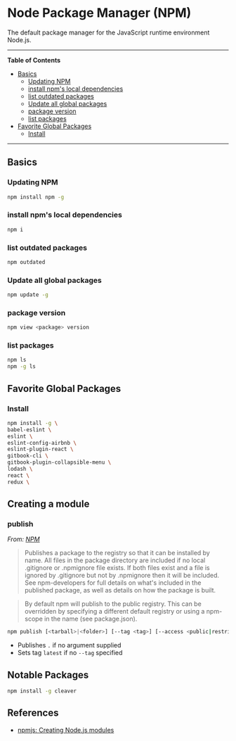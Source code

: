 # Node Package Manager (NPM)

The default package manager for the JavaScript runtime environment Node.js.

---

**Table of Contents**

<!--lint disable list-item-indent list-item-spacing no-missing-blank-lines no-tabs-->

<!-- TOC depthFrom:2 depthTo:6 withLinks:1 updateOnSave:1 orderedList:0 -->

- [Basics](#basics)
	- [Updating NPM](#updating-npm)
	- [install npm's local dependencies](#install-npms-local-dependencies)
	- [list outdated packages](#list-outdated-packages)
	- [Update all global packages](#update-all-global-packages)
	- [package version](#package-version)
	- [list packages](#list-packages)
- [Favorite Global Packages](#favorite-global-packages)
	- [Install](#install)

<!-- /TOC -->

<!--lint enable list-item-indent list-item-spacing no-missing-blank-lines no-tabs-->

---

## Basics

### Updating NPM

```sh
npm install npm -g
```

### install npm's local dependencies

```sh
npm i
```

### list outdated packages

```sh
npm outdated
```

### Update all global packages

```sh
npm update -g
```

### package version

```sh
npm view <package> version
```

### list packages

```sh
npm ls
npm -g ls
```

## Favorite Global Packages

### Install

```sh
npm install -g \
babel-eslint \
eslint \
eslint-config-airbnb \
eslint-plugin-react \
gitbook-cli \
gitbook-plugin-collapsible-menu \
lodash \
react \
redux \
```

## Creating a module

### publish

*From: [NPM](https://docs.npmjs.com/cli/publish)*

> Publishes a package to the registry so that it can be installed by name. All files in the package directory are included if no local .gitignore or .npmignore file exists. If both files exist and a file is ignored by .gitignore but not by .npmignore then it will be included. See npm-developers for full details on what's included in the published package, as well as details on how the package is built.

> By default npm will publish to the public registry. This can be overridden by specifying a different default registry or using a npm-scope in the name (see package.json).

```sh
npm publish [<tarball>|<folder>] [--tag <tag>] [--access <public|restricted>]
```

-   Publishes `.` if no argument supplied
-   Sets tag `latest` if no `--tag` specified

## Notable Packages

```sh
npm install -g cleaver
```

## References

-   [npmjs: Creating Node.js modules](https://docs.npmjs.com/getting-started/creating-node-modules)
